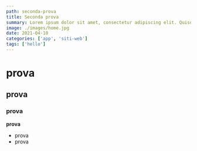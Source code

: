 ```yaml
---
path: seconda-prova
title: Seconda prova
summary: Lorem ipsum dolor sit amet, consectetur adipiscing elit. Quisque ornare accumsan sem ac sodales. Curabitur finibus et quam ac placerat. Nulla venenatis dolor in dui aliquet, quis sagittis velit luctus. Aliquam ante arcu, scelerisque sagittis nunc eget, tincidunt hendrerit eros. Pellentesque bibendum diam eget urna volutpat maximus in id dolor. 
image: ./images/home.jpg
date: 2021-04-10
categories: ['app', 'siti-web']
tags: ['hello']
---
```


# prova
## prova
### prova

**prova**

- prova
- prova